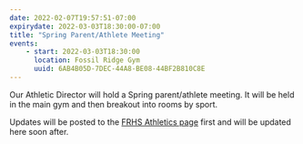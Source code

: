 ```yaml
---
date: 2022-02-07T19:57:51-07:00
expirydate: 2022-03-03T18:30:00-07:00
title: "Spring Parent/Athlete Meeting"
events:
    - start: 2022-03-03T18:30:00
      location: Fossil Ridge Gym
      uuid: 6AB4B05D-7DEC-44A8-BE08-44BF2B810C8E
---
```


Our Athletic Director will hold a Spring parent/athlete meeting. It will be held
in the main gym and then breakout into rooms by sport.

Updates will be posted to the [FRHS Athletics page] first and will be updated
here soon after.

[FRHS Athletics page]: https://frh.psdschools.org/frh/athletics
